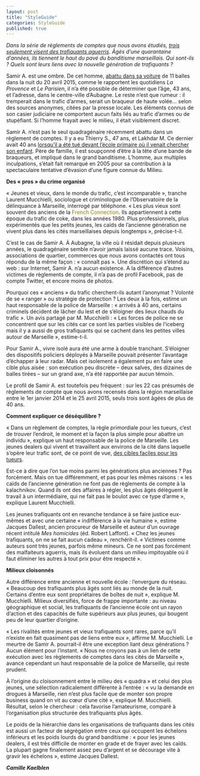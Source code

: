 ```yaml
---
layout: post
title: "StyleGuide"
categories: StyleGuide
published: true
---
```




_Dans la série de règlements de comptes que nous avons étudiés, [trois seulement visent des trafiquants aguerris](https://reglementsdecomptes.wordpress.com/?p=142). Âgés d’une quarantaine d’années, ils tiennent le haut du pavé du banditisme marseillais. Qui sont-ils ? Quels sont leurs liens avec la nouvelle génération de trafiquants ?_


Samir A. est une ombre. De cet homme, [abattu dans sa voiture](http://www.laprovence.com/article/actualites/3372476/aubagne-un-homme-crible-de-balles-dans-sa-voiture.html) de 11 balles dans la nuit du 20 avril 2015, comme le rapportent les quotidiens _La Provence_ et _Le Parisien_, il n’a été possible de déterminer que l’âge, 43 ans, et l’adresse, dans le centre-ville d’Aubagne. Le reste n’est que rumeur : il tremperait dans le trafic d’armes, serait un braqueur de haute volée… selon des sources anonymes, citées par la presse locale. Les éléments connus de son casier judiciaire ne comportent aucun faits liés au trafic d’armes ou de stupéfiant. Si l’homme frayait avec le milieu, il était visiblement discret.

Samir A. n’est pas le seul quadragénaire récemment abattu dans un règlement de comptes. Il y a eu Thierry S., 47 ans, et Lakhdar M. Ce dernier avait 40 ans [lorsqu’il a été tué devant l’école primaire où il venait chercher son enfant](https://reglementsdecomptes.wordpress.com/?p=54). Père de famille, il est soupçonné d’être à la tête d’une bande de braqueurs, et impliqué dans le grand banditisme. L’homme, aux multiples inculpations, s’était fait remarqué en 2005 pour sa contribution à la spectaculaire tentative d’évasion d’une figure connue du Milieu.

**Des « pros » du crime organisé**

« Jeunes et vieux, dans le monde du trafic, c’est incomparable », tranche Laurent Mucchielli, sociologue et criminologue de l’Observatoire de la délinquance à Marseille, interrogé par téléphone. « Les plus vieux sont souvent des anciens de la <a style="cursor:help;color:#9e7900;" title="Les individus qui ont participé à l'exportation d'héroïne aux États-Unis depuis la France, dans les années 1980.">French Connection</a>. Ils appartiennent à cette époque du trafic de coke, dans les années 1980\. Plus professionnels, plus expérimentés que les petits jeunes, les caïds de l’ancienne génération ne vivent plus dans les cités marseillaises depuis longtemps », précise-t-il.

C’est le cas de Samir A. À Aubagne, la ville où il résidait depuis plusieurs années, le quadragénaire semble n’avoir jamais laissé aucune trace. Voisins, associations de quartier, commerces que nous avons contactés ont tous répondu de la même façon : « connaît pas ». Une discrétion qui s’étend au web : sur Internet, Samir A. n’a aucun existence. A la différence d’autres victimes de règlements de compte, il n’a pas de profil Facebook, pas de compte Twitter, et encore moins de photos.

Pourquoi ces « anciens » du trafic cherchent-ils autant l’anonymat ? Volonté de se « ranger » ou stratégie de protection ? Les deux à la fois, estime un haut responsable de la police de Marseille : « arrivés à 40 ans, certains criminels décident de lâcher du lest et de s’éloigner des lieux chauds du trafic ». Un avis partagé par M. Mucchielli : « Les forces de police ne se concentrent que sur les cités car ce sont les parties visibles de l’iceberg mais il y a aussi de gros trafiquants qui se cachent dans les petites villes autour de Marseille », estime-t-il.

Pour Samir A., vivre isolé aura été une arme à double tranchant. S’éloigner des dispositifs policiers déployés à Marseille pouvait présenter l’avantage d’échapper à leur radar. Mais cet isolement a également pu en faire une cible plus aisée : son exécution peu discrète – deux salves, des dizaines de balles tirées – sur un grand axe, n’a été rapportée par aucun témoin.

Le profil de Samir A. est toutefois peu fréquent : sur les 22 cas présumés de règlements de compte que nous avons recensés dans la région marseillaise entre le 1er janvier 2014 et le 25 avril 2015, seuls trois sont âgées de plus de 40 ans.

**Comment expliquer ce déséquilibre ?**

« Dans un règlement de comptes, la règle primordiale pour les tueurs, c’est de trouver l’endroit, le moment et la façon la plus simple pour abattre un individu », explique un haut responsable de la police de Marseille. Les jeunes dealers qui vivent et travaillent aux environs de la cité dans laquelle s’opère leur trafic sont, de ce point de vue, [des cibles faciles pour les tueurs](https://reglementsdecomptes.wordpress.com/?p=234).

Est-ce à dire que l’on tue moins parmi les générations plus anciennes ? Pas forcément. Mais on tue différemment, et pas pour les mêmes raisons : « les caïds de l’ancienne génération ne font pas de règlements de compte à la kalachnikov. Quand ils ont des affaires à régler, les plus âgés délèguent le travail à un intermédiaire, qui ne fait pas le boulot avec ce type d’arme », explique Laurent Mucchielli.

Les jeunes trafiquants ont en revanche tendance à se faire justice eux-mêmes et avec une certaine « indifférence à la vie humaine », estime Jacques Dallest, ancien procureur de Marseille et auteur d’un ouvrage récent intitulé _Mes homicides_ (éd. Robert Laffont). « Chez les jeunes trafiquants, on ne se fait aucun cadeau », renchérit-il. « Victimes comme auteurs sont très jeunes, parfois même mineurs. Ce ne sont pas forcément des malfaiteurs aguerris, mais ils évoluent dans un milieu impitoyable où il faut éliminer les autres à tout prix pour être respecté ».

**Milieux cloisonnés**

Autre différence entre ancienne et nouvelle école : l’envergure du réseau. « Beaucoup des trafiquants plus âgés sont liés au monde de la nuit. Certains d’entre eux sont propriétaires de boîtes de nuit », explique M. Mucchielli. Milieux diversifiés, force de frappe importante : au niveau géographique et social, les trafiquants de l’ancienne école ont un rayon d’action et des capacités de fuite supérieurs aux plus jeunes, qui bougent peu de leur quartier d’origine.

« Les rivalités entre jeunes et vieux trafiquants sont rares, parce qu’il n’existe en fait quasiment pas de liens entre eux », affirme M. Mucchielli. Le meurtre de Samir A. pourrait-il être une exception liant deux générations ? Aucun élément pour l’instant. « Nous ne croyons pas à un lien de cette exécution avec les règlements de comptes dans les cités de Marseille », avance cependant un haut responsable de la police de Marseille, qui reste prudent.

À l’origine du cloisonnement entre le milieu des « quadra » et celui des plus jeunes, une sélection radicalement différente à l’entrée : « vu la demande en drogues à Marseille, rien n’est plus facile que de monter son propre business quand on vit au cœur d’une cité », explique M. Mucchielli. Résultat, selon le chercheur : cela favorise l’amateurisme, comparé à l’organisation plus structurée des trafiquants plus âgés.

Le poids de la hiérarchie dans les organisations de trafiquants dans les cités est aussi un facteur de ségrégation entre ceux qui occupent les échelons inférieurs et les poids lourds du grand banditisme : « pour les jeunes dealers, il est très difficile de monter en grade et de frayer avec les caïds. La plupart gagne finalement assez peu d’argent et se décourage vite à gravir les échelons », estime Jacques Dallest.

_**Camille Kaelblen**_